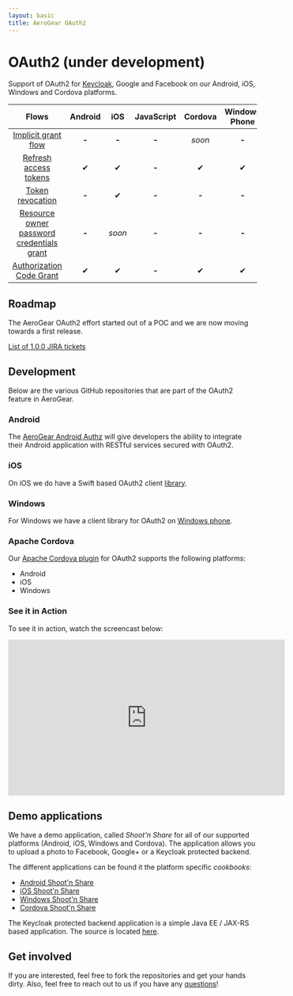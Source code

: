 ```yaml
---
layout: basic
title: AeroGear OAuth2
---
```


# OAuth2 (under development)

Support of OAuth2 for [Keycloak](http://keycloak.jboss.org/), Google and Facebook on our Android, iOS, Windows and Cordova platforms.

| Flows          | Android | iOS | JavaScript | Cordova | Windows Phone |
|:---------------------:|:-------:|:---:|:----------:|:-------:|:-------------:|
|[Implicit grant flow](https://tools.ietf.org/html/rfc6749#section-4.2)|**-**|**-**|**-**|_soon_|**-**|
|[Refresh access tokens](https://tools.ietf.org/html/rfc6749#section-4.3)|&#10004;|&#10004;|**-**|&#10004;|&#10004;|
|[Token revocation](http://tools.ietf.org/html/rfc7009#section-2)|**-**|&#10004;|**-**|**-**|**-**|
|[Resource owner password credentials grant](https://tools.ietf.org/html/rfc6749#section-4.3) |**-**|_soon_|**-**|**-**|**-**|
|[Authorization Code Grant](https://tools.ietf.org/html/rfc6749#section-4.1)|&#10004;|&#10004;|**-**|&#10004;|&#10004;|

## Roadmap

The AeroGear OAuth2 effort started out of a POC and we are now moving towards a first release. 

[List of 1.0.0 JIRA tickets](https://issues.jboss.org/browse/AGSEC-180)

## Development

Below are the various GitHub repositories that are part of the OAuth2 feature in AeroGear.

### Android

The [AeroGear Android Authz](https://github.com/aerogear/aerogear-android-authz) will give developers the ability to integrate their Android application with RESTful services secured with OAuth2.

### iOS

On iOS we do have a Swift based OAuth2 client [library](https://github.com/aerogear/aerogear-ios-oauth2).

### Windows

For Windows we have a client library for OAuth2 on [Windows phone](https://github.com/aerogear/aerogear-windows-oauth2).

### Apache Cordova

Our [Apache Cordova plugin](https://github.com/aerogear/aerogear-oauth2-cordova) for OAuth2 supports the following platforms:

* Android
* iOS
* Windows

### See it in Action

To see it in action, watch the screencast below:

<p><center><iframe width="560" height="315" src="https://www.youtube.com/embed/nEqwncaOcu4" frameborder="0" allowfullscreen></iframe></center></p>

## Demo applications 

We have a demo application, called _Shoot'n Share_ for all of our supported platforms (Android, iOS, Windows and Cordova). The application allows you to upload a photo to Facebook, Google+ or a Keycloak protected backend.

The different applications can be found it the platform specific _cookbooks_:

* [Android Shoot'n Share](https://github.com/aerogear/aerogear-android-cookbook/tree/master/ShootAndShare)
* [iOS Shoot'n Share](https://github.com/aerogear/aerogear-ios-cookbook/tree/master/Shoot)
* [Windows Shoot'n Share](https://github.com/aerogear/aerogear-windows-cookbook/blob/master/Shoot/README.md)
* [Cordova Shoot'n Share](https://github.com/aerogear/aerogear-cordova-cookbook/tree/master/Shoot)

The Keycloak protected backend application is a simple Java EE / JAX-RS based application. The source is located [here](https://github.com/aerogear/aerogear-backend-cookbook/tree/master/Shoot).

## Get involved

If you are interested, feel free to fork the repositories and get your hands dirty. Also, feel free to reach out to us if you have any [questions](/community)!
